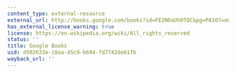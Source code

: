 ```yaml
---
content_type: external-resource
external_url: http://books.google.com/books?id=FE2N0aUh0TQC&pg=PA107=onepage
has_external_license_warning: true
license: https://en.wikipedia.org/wiki/All_rights_reserved
status: ''
title: Google Books
uid: d502633e-18aa-45c9-b604-fd7742de61fb
wayback_url: ''
---
```

